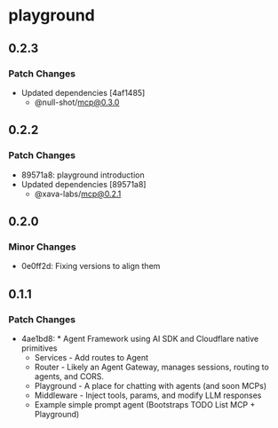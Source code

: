 # playground

## 0.2.3

### Patch Changes

- Updated dependencies [4af1485]
  - @null-shot/mcp@0.3.0

## 0.2.2

### Patch Changes

- 89571a8: playground introduction
- Updated dependencies [89571a8]
  - @xava-labs/mcp@0.2.1

## 0.2.0

### Minor Changes

- 0e0ff2d: Fixing versions to align them

## 0.1.1

### Patch Changes

- 4ae1bd8: \* Agent Framework using AI SDK and Cloudflare native primitives
  - Services - Add routes to Agent
  - Router - Likely an Agent Gateway, manages sessions, routing to agents, and CORS.
  - Playground - A place for chatting with agents (and soon MCPs)
  - Middleware - Inject tools, params, and modify LLM responses
  - Example simple prompt agent (Bootstraps TODO List MCP + Playground)
